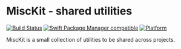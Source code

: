 # MiscKit - shared utilities

[![Build Status](https://github.com/glimpseio/MiscKit/workflows/MiscKit%20CI/badge.svg?branch=main)](https://github.com/glimpseio/MiscKit/actions)
[![Swift Package Manager compatible](https://img.shields.io/badge/SPM-compatible-brightgreen.svg)](https://github.com/apple/swift-package-manager)
[![Platform](https://img.shields.io/badge/Platforms-macOS%20|%20iOS%20|%20tvOS%20|%20watchOS%20|%20Linux-lightgrey.svg)](https://github.com/glimpseio/MisMisc)

MiscKit is a small collection of utilities to be shared across projects.

